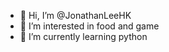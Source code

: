 - 👋 Hi, I’m @JonathanLeeHK
- 👀 I’m interested in food and game
- 🌱 I’m currently learning python

<!---
JonathanLeeHK/JonathanLeeHK is a ✨ special ✨ repository because its `README.md` (this file) appears on your GitHub profile.
You can click the Preview link to take a look at your changes.
--->
